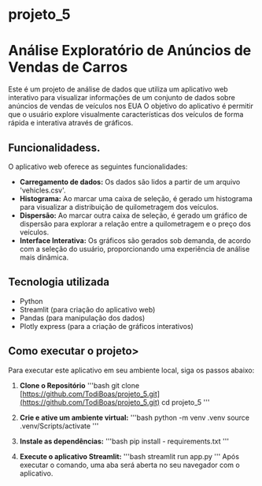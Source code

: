 # projeto_5
# Análise Exploratório de Anúncios de Vendas de Carros
Este é um projeto de análise de dados que utiliza um aplicativo web interativo para visualizar informações de um conjunto de dados sobre anúncios de vendas de veículos nos EUA
O objetivo do aplicativo é permitir que o usuário explore visualmente características dos veículos de forma rápida e interativa através de gráficos.

## Funcionalidadess.

O aplicativo web oferece as seguintes funcionalidades:
* **Carregamento de dados:** Os dados são lidos a partir de um arquivo 'vehicles.csv'.
* **Histograma:** Ao marcar uma caixa de seleção, é gerado um histograma para visualizar a distribuição de quilometragem dos veículos.
* **Dispersão:** Ao marcar outra caixa de seleção, é gerado um gráfico de dispersão para explorar a relação entre a quilometragem e o preço dos veículos.
* **Interface Interativa:** Os gráficos são gerados sob demanda, de acordo com a seleção do usuário, proporcionando uma experiência de análise mais dinâmica.

## Tecnologia utilizada
* Python
* Streamlit (para criação do aplicativo web)
* Pandas (para manipulação dos dados)
* Plotly express (para a criação de gráficos interativos)

## Como executar o projeto>
Para executar este aplicativo em seu ambiente local, siga os passos abaixo:
1. **Clone o Repositório**
'''bash
git clone [https://github.com/TodiBoas/projeto_5.git](https://github.com/TodiBoas/projeto_5.git)
cd projeto_5
'''

2. **Crie e ative um ambiente virtual:**
'''bash
python -m venv .venv
source .venv/Scripts/activate
'''

3. **Instale as dependências:**
'''bash
pip install - requirements.txt
'''

4. **Execute o aplicativo Streamlit:**
'''bash
streamlit run app.py
'''
Após executar o comando, uma aba será aberta no seu navegador com o aplicativo.